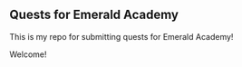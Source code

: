 ## Quests for Emerald Academy

This is my repo for submitting quests for Emerald Academy!

Welcome!
